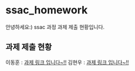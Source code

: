 # ssac_homework

안녕하세요:)
ssac 과정 과제 제출 현황입니다.

## 과제 제출 현황


이동훈 : [과제 링크 입니다~!!](https://www.github.com)
김현우 : [과제 링크 입니다~!!](https://github.com/hyunwoo-developer/ssac_dbsignup)


